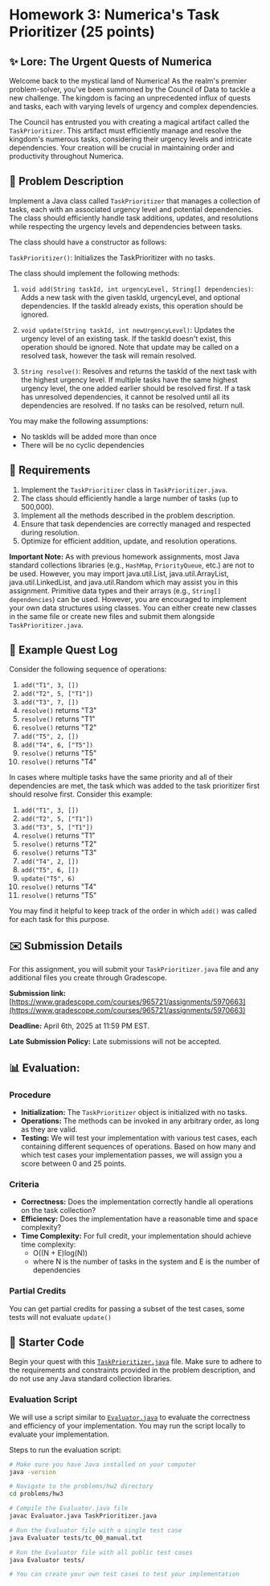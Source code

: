 # Homework 3: Numerica's Task Prioritizer (25 points)

## :sparkles: Lore: The Urgent Quests of Numerica

Welcome back to the mystical land of Numerica! As the realm's premier problem-solver, you've been summoned by the Council of Data to tackle a new challenge. The kingdom is facing an unprecedented influx of quests and tasks, each with varying levels of urgency and complex dependencies.

The Council has entrusted you with creating a magical artifact called the `TaskPrioritizer`. This artifact must efficiently manage and resolve the kingdom's numerous tasks, considering their urgency levels and intricate dependencies. Your creation will be crucial in maintaining order and productivity throughout Numerica.

## :scroll: Problem Description

Implement a Java class called `TaskPrioritizer` that manages a collection of tasks, each with an associated urgency level and potential dependencies. The class should efficiently handle task additions, updates, and resolutions while respecting the urgency levels and dependencies between tasks.

The class should have a constructor as follows:

`TaskPrioritizer()`: Initializes the TaskPrioritizer with no tasks.

The class should implement the following methods:

1. `void add(String taskId, int urgencyLevel, String[] dependencies)`: Adds a new task with the given taskId, urgencyLevel, and optional dependencies. If the taskId already exists, this operation should be ignored.

2. `void update(String taskId, int newUrgencyLevel)`: Updates the urgency level of an existing task. If the taskId doesn't exist, this operation should be ignored. Note that update may be called on a resolved task, however the task will remain resolved.

3. `String resolve()`: Resolves and returns the taskId of the next task with the highest urgency level. If multiple tasks have the same highest urgency level, the one added earlier should be resolved first. If a task has unresolved dependencies, it cannot be resolved until all its dependencies are resolved. If no tasks can be resolved, return null.

You may make the following assumptions:

- No taskIds will be added more than once
- There will be no cyclic dependencies

## :briefcase: Requirements

1. Implement the `TaskPrioritizer` class in `TaskPrioritizer.java`.
2. The class should efficiently handle a large number of tasks (up to 500,000).
3. Implement all the methods described in the problem description.
4. Ensure that task dependencies are correctly managed and respected during resolution.
5. Optimize for efficient addition, update, and resolution operations.

**Important Note:** As with previous homework assignments, most Java standard collections libraries (e.g., `HashMap`, `PriorityQueue`, etc.) are not to be used. However, you may import java.util.List, java.util.ArrayList, java.util.LinkedList, and java.util.Random which may assist you in this assignment. Primitive data types and their arrays (e.g., `String[] dependencies`) can be used. However, you are encouraged to implement your own data structures using classes. You can either create new classes in the same file or create new files and submit them alongside `TaskPrioritizer.java`.

## :footprints: Example Quest Log

Consider the following sequence of operations:

1. `add("T1", 3, [])`
2. `add("T2", 5, ["T1"])`
3. `add("T3", 7, [])`
4. `resolve()` returns "T3"
5. `resolve()` returns "T1"
6. `resolve()` returns "T2"
7. `add("T5", 2, [])`
8. `add("T4", 6, ["T5"])`
9. `resolve()` returns "T5"
10. `resolve()` returns "T4"

In cases where multiple tasks have the same priority and all of their dependencies are met, the task which was added to the task prioritizer first should resolve first. Consider this example:

1. `add("T1", 3, [])`
2. `add("T2", 5, ["T1"])`
3. `add("T3", 5, ["T1"])`
4. `resolve()` returns "T1"
5. `resolve()` returns "T2"
6. `resolve()` returns "T3"
7. `add("T4", 2, [])`
8. `add("T5", 6, [])`
9. `update("T5", 6)`
10. `resolve()` returns "T4"
11. `resolve()` returns "T5"

You may find it helpful to keep track of the order in which `add()` was called for each task for this purpose.

## :envelope: Submission Details

For this assignment, you will submit your `TaskPrioritizer.java` file and any additional files you create through Gradescope.

__Submission link:__ [https://www.gradescope.com/courses/965721/assignments/5970663](https://www.gradescope.com/courses/965721/assignments/5970663)

__Deadline:__ April 6th, 2025 at 11:59 PM EST.

__Late Submission Policy:__ Late submissions will not be accepted.

## :bar_chart: Evaluation:

### Procedure

- __Initialization:__ The `TaskPrioritizer` object is initialized with no tasks.
- __Operations:__ The methods can be invoked in any arbitrary order, as long as they are valid.
- __Testing:__ We will test your implementation with various test cases, each containing different sequences of operations. Based on how many and which test cases your implementation passes, we will assign you a score between 0 and 25 points.

### Criteria

- __Correctness:__ Does the implementation correctly handle all operations on the task collection?
- __Efficiency:__ Does the implementation have a reasonable time and space complexity?
- __Time Complexity:__ For full credit, your implementation should achieve time complexity:
  - O((N + E)log(N)) 
  - where N is the number of tasks in the system and E is the number of dependencies

### Partial Credits
You can get partial credits for passing a subset of the test cases, some tests will not evaluate `update()`

## :rocket: Starter Code

Begin your quest with this [`TaskPrioritizer.java`](TaskPrioritizer.java) file. Make sure to adhere to the requirements and constraints provided in the problem description, and do not use any Java standard collection libraries.

### Evaluation Script

We will use a script similar to [`Evaluator.java`](Evaluator.java) to evaluate the correctness and efficiency of your implementation. You may run the script locally to evaluate your implementation.

Steps to run the evaluation script:
```bash
# Make sure you have Java installed on your computer
java -version

# Navigate to the problems/hw2 directory
cd problems/hw3

# Compile the Evaluator.java file
javac Evaluator.java TaskPrioritizer.java

# Run the Evaluator file with a single test case
java Evaluator tests/tc_00_manual.txt

# Run the Evaluator file with all public test cases
java Evaluator tests/

# You can create your own test cases to test your implementation
```